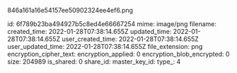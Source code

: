 846a161a16e54157ee50902324ee4ef6.png

id: 6f789b23ba494927b5c8ed4e66667254
mime: image/png
filename: 
created_time: 2022-01-28T07:38:14.655Z
updated_time: 2022-01-28T07:38:14.655Z
user_created_time: 2022-01-28T07:38:14.655Z
user_updated_time: 2022-01-28T07:38:14.655Z
file_extension: png
encryption_cipher_text: 
encryption_applied: 0
encryption_blob_encrypted: 0
size: 204989
is_shared: 0
share_id: 
master_key_id: 
type_: 4